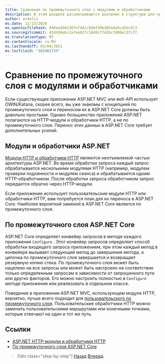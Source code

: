 ```yaml
---
title: Сравнение по промежуточного слоя с модулями и обработчиками
description: В этом разделе рассматриваются различия в структуре для приложений ASP.NET, использующих обработчики и модули с ASP.NET Core приложениями, которые определяют по промежуточного слоя для конвейеров обработки запросов.
author: ardalis
ms.date: 11/13/2020
ms.openlocfilehash: 040ae49d1307ef4dcc9dbf49b20544e9cd2bc913
ms.sourcegitcommit: 42d436ebc2a7ee02fc1848c7742bc7d80e13fc2f
ms.translationtype: MT
ms.contentlocale: ru-RU
ms.lasthandoff: 03/04/2021
ms.locfileid: "102401733"
---
```

# <a name="compare-middleware-to-modules-and-handlers"></a>Сравнение по промежуточного слоя с модулями и обработчиками

Если существующее приложение ASP.NET MVC или веб-API использует OWIN/Katana, скорее всего, вы уже знакомы с концепцией по промежуточного слоя и переносом их в ASP.NET Core должны быть довольно простыми. Однако большинство приложений ASP.NET полагаются на HTTP-модули и обработчики HTTP, а не по промежуточного слоя. Перенос этих данных в ASP.NET Core требует дополнительных усилий.

## <a name="aspnet-modules-and-handlers"></a>Модули и обработчики ASP.NET

[Модули HTTP и обработчики HTTP](/troubleshoot/aspnet/http-modules-handlers) являются неотъемлемой частью архитектуры ASP.NET. Во время обработки запроса каждый запрос обрабатывается несколькими модулями HTTP (например, модулем проверки подлинности и модулем сеанса) и обрабатывается одним HTTP-обработчиком. После обработки запроса обработчиком запрос передается обратно через HTTP-модули.

Если приложение использует пользовательские модули HTTP или обработчики HTTP, вам потребуется план для их переноса в ASP.NET Core. Наиболее вероятной заменой в ASP.NET Core является по промежуточного слоя.

## <a name="aspnet-core-middleware"></a>По промежуточного слоя ASP.NET Core

ASP.NET Core определяет конвейер запросов в методе каждого приложения `Configure` . Этот конвейер запросов определяет способ обработки входящего запроса приложением, при этом каждый метод в конвейере вызывает следующий метод до завершения метода, а цепочка по *промежуточного слоя* завершается и возвращает резервную копию стека. По промежуточного слоя может быть нацелено на все запросы или может быть настроено на соответствие только определенным запросам в зависимости от запрошенного пути или других факторов. Его можно настроить полностью в `Configure` методе приложения или реализовать в отдельном классе.

Поведение в приложении ASP.NET MVC, использующем модули HTTP, вероятно, лучше всего подходит для [пользовательского по промежуточного слоя](/aspnet/core/fundamentals/middleware/?preserve-view=true&view=aspnetcore-3.1). Пользовательские обработчики HTTP можно заменить пользовательскими маршрутами или конечными точками, которые отвечают на один и тот же путь.

## <a name="references"></a>Ссылки

- [ASP.NET HTTP-модули и обработчики HTTP](/troubleshoot/aspnet/http-modules-handlers)
- [По промежуточного слоя ASP.NET Core](/aspnet/core/fundamentals/middleware/?preserve-view=true&view=aspnetcore-3.1)

>[!div class="step-by-step"]
>[Назад](dependency-injection-differences.md)
>[Вперед](configuration-differences.md)
